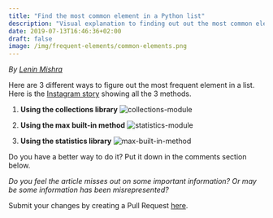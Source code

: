 ```yaml
---
title: "Find the most common element in a Python list"
description: "Visual explanation to finding out out the most common element in a Python list"
date: 2019-07-13T16:46:36+02:00
draft: false
image: /img/frequent-elements/common-elements.png
---
```

<div class="sharethis-inline-follow-buttons"></div>

*By [Lenin Mishra](https://www.pylenin.com/authors/#lenin-mishra)*

Here are 3 different ways to figure out the most frequent element in a list. Here is the [Instagram story](https://www.instagram.com/p/Bzhuq6Dlwvi/?utm_source=ig_web_copy_link) showing all the 3 methods.

1. **Using the collections library**
   ![collections-module](/img/frequent-elements/frequent-elements-1.png)

2. **Using the max built-in method**
   ![statistics-module](/img/frequent-elements/frequent-elements-2.png)

3. **Using the statistics library**
   ![max-built-in-method](/img/frequent-elements/frequent-elements-2.png)

Do you have a better way to do it? Put it down in the comments section below.

*Do you feel the article misses out on some important information? Or may be some information has been misrepresented?* 

Submit your changes by creating a Pull Request [here](https://github.com/pylenin/pylenin-blogs).
